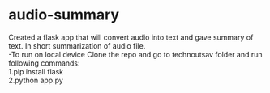 # audio-summary
Created a flask app that will convert audio into text and gave summary of text. In short summarization of audio file.
<br>-To run on local device Clone the repo and go to technoutsav folder and run following commands:<br/>
1.pip install flask
<br>2.python app.py

